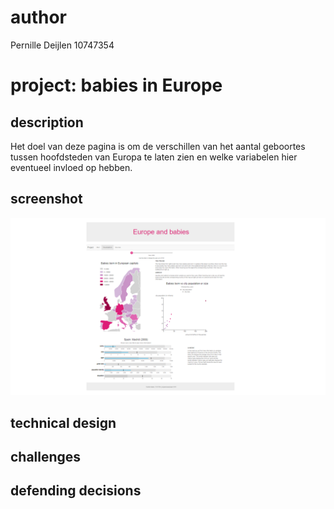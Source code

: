# author

Pernille Deijlen
10747354

# project: babies in Europe

## description
Het doel van deze pagina is om de verschillen van het aantal geboortes tussen hoofdsteden van Europa te laten zien en welke variabelen hier eventueel invloed op hebben.

## screenshot
![sketch4](doc/Presentation1.png)

## technical design


## challenges

## defending decisions